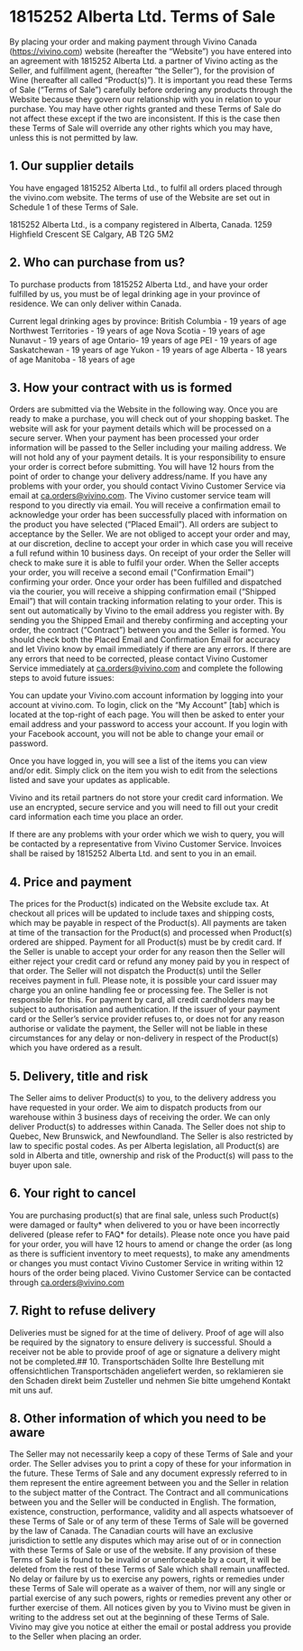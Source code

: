 # 1815252 Alberta Ltd. Terms of Sale

By placing your order and making payment through Vivino Canada (https://vivino.com) website (hereafter the “Website”) you have entered into an agreement with 1815252 Alberta Ltd. a partner of Vivino acting as the Seller, and fulfillment agent, (hereafter “the Seller”), for the provision of Wine  (hereafter all called “Product(s)”). It is important you read these Terms of Sale (“Terms of Sale”) carefully before ordering any products through the Website because they govern our relationship with you in relation to your purchase. You may have other rights granted and these Terms of Sale do not affect these except if the two are inconsistent. If this is the case then these Terms of Sale will override any other rights which you may have, unless this is not permitted by law.


## 1. Our supplier details

You have engaged 1815252 Alberta Ltd., to fulfil all orders placed through the vivino.com website. The terms of use of the Website are set out in Schedule 1 of these Terms of Sale.

1815252 Alberta Ltd., is a company registered in Alberta, Canada.
1259 Highfield Crescent SE
Calgary, AB 
T2G 5M2

 
 
## 2. Who can purchase from us?

To purchase products from 1815252 Alberta Ltd., and have your order fulfilled by us, you must be of legal drinking age in your province of residence. We can only deliver within Canada.

Current legal drinking ages by province:
British Columbia - 19 years of age
Northwest Territories - 19 years of age
Nova Scotia - 19 years of age
Nunavut - 19 years of age
Ontario- 19 years of age
PEI - 19 years of age
Saskatchewan - 19 years of age
Yukon - 19 years of age
Alberta - 18 years of age
Manitoba - 18 years of age
 
 
## 3. How your contract with us is formed

Orders are submitted via the Website in the following way. Once you are ready to make a purchase, you will check out of your shopping basket. The website will ask for your payment details which will be processed on a secure server. When your payment has been processed your order information will be passed to the Seller including your mailing address. We will not hold any of your payment details. It is your responsibility to ensure your order is correct before submitting. You will have 12 hours from the point of order to change your delivery address/name. If you have any problems with your order, you should contact Vivino Customer Service via email at ca.orders@vivino.com.  The Vivino customer service team will respond to you directly via email.
You will receive a confirmation email to acknowledge your order has been successfully placed with information on the product you have selected (“Placed Email”). All orders are subject to acceptance by the Seller. We are not obliged to accept your order and may, at our discretion, decline to accept your order in which case you will receive a full refund within 10 business days. On receipt of your order the Seller will check to make sure it is able to fulfil your order. When the Seller accepts your order, you will receive a second email ("Confirmation Email") confirming your order. Once your order has been fulfilled and dispatched via the courier, you will receive a shipping confirmation email (“Shipped Email”) that will contain tracking information relating to your order.  This is sent out automatically by Vivino to the email address you register with. By sending you the Shipped Email and thereby confirming and accepting your order, the contract (“Contract”) between you and the Seller is formed. You should check both the Placed Email and Confirmation Email for accuracy and let Vivino know by email immediately if there are any errors. 
If there are any errors that need to be corrected, please contact Vivino Customer Service immediately at ca.orders@vivino.com and complete the following steps to avoid future issues:


You can update your Vivino.com account information by logging into your account at vivino.com.  To login, click on the “My Account” [tab] which is located at the top-right of each page. You will then be asked to enter your email address and your password to access your account. If you login with your Facebook account, you will not be able to change your email or password.


Once you have logged in, you will see a list of the items you can view and/or edit. Simply click on the item you wish to edit from the selections listed and save your updates as applicable.


Vivino and its retail partners do not store your credit card information. We use an encrypted, secure service and you will need to fill out your credit card information each time you place an order.
 
If there are any problems with your order which we wish to query, you will be contacted by a representative from Vivino Customer Service. Invoices shall be raised by 1815252 Alberta Ltd. and sent to you in an email.

 
## 4. Price and payment

The prices for the Product(s) indicated on the Website exclude tax. At checkout all prices will be updated to include taxes and shipping costs, which may be payable in respect of the Product(s). All payments are taken at time of the transaction for the Product(s) and processed when Product(s) ordered are shipped. Payment for all Product(s) must be by credit card. If the Seller is unable to accept your order for any reason then the Seller will either reject your credit card or refund any money paid by you in respect of that order. The Seller will not dispatch the Product(s) until the Seller receives payment in full. Please note, it is possible your card issuer may charge you an online handling fee or processing fee. The Seller is not responsible for this. For payment by card, all credit cardholders may be subject to authorisation and authentication. If the issuer of your payment card or the Seller’s service provider refuses to, or does not for any reason authorise or validate the payment, the Seller will not be liable in these circumstances for any delay or non-delivery in respect of the Product(s) which you have ordered as a result.

## 5. Delivery, title and risk

The Seller aims to deliver Product(s) to you, to the delivery address you have requested in your order. We aim to dispatch products from our warehouse within 3 business days of receiving the order.
We can only deliver Product(s) to addresses within Canada. The Seller does not ship to Quebec, New Brunswick, and Newfoundland. The Seller is also restricted by law to specific postal codes.
As per Alberta legislation, all Product(s) are sold in Alberta and title, ownership and risk of the Product(s) will pass to the buyer upon sale.


## 6. Your right to cancel

You are purchasing product(s) that are final sale, unless such Product(s) were damaged or faulty* when delivered to you or have been incorrectly delivered (please refer to FAQ* for details). Please note once you have paid for your order, you will have 12 hours to amend or change the order (as long as there is sufficient inventory to meet requests), to make any amendments or changes you must contact Vivino Customer Service in writing within 12 hours of the order being placed. Vivino Customer Service can be contacted through ca.orders@vivino.com 


## 7. Right to refuse delivery

Deliveries must be signed for at the time of delivery. Proof of age will also be required by the signatory to ensure delivery is successful. Should a receiver not be able to provide proof of age or signature a delivery might not be completed.## 10. Transportschäden
Sollte Ihre Bestellung mit offensichtlichen Transportschäden angeliefert werden, so reklamieren sie den Schaden direkt beim Zusteller und nehmen Sie bitte umgehend Kontakt mit uns auf.


## 8. Other information of which you need to be aware

The Seller may not necessarily keep a copy of these Terms of Sale and your order. The Seller advises you to print a copy of these for your information in the future. These Terms of Sale and any document expressly referred to in them represent the entire agreement between you and the Seller in relation to the subject matter of the Contract. The Contract and all communications between you and the Seller will be conducted in English. The formation, existence, construction, performance, validity and all aspects whatsoever of these Terms of Sale or of any term of these Terms of Sale will be governed by the law of Canada. The Canadian courts will have an exclusive jurisdiction to settle any disputes which may arise out of or in connection with these Terms of Sale or use of the website. If any provision of these Terms of Sale is found to be invalid or unenforceable by a court, it will be deleted from the rest of these Terms of Sale which shall remain unaffected. No delay or failure by us to exercise any powers, rights or remedies under these Terms of Sale will operate as a waiver of them, nor will any single or partial exercise of any such powers, rights or remedies prevent any other or further exercise of them. All notices given by you to Vivino must be given in writing to the address set out at the beginning of these Terms of Sale. Vivino may give you notice at either the email or postal address you provide to the Seller when placing an order.

